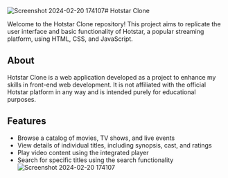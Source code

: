 ![Screenshot 2024-02-20 174107](https://github.com/suryanshi29/hoststarclone/assets/155895269/d675da37-b33c-4d4d-9149-f62697fb1d1c)# Hotstar Clone

Welcome to the Hotstar Clone repository! This project aims to replicate the user interface and basic functionality of Hotstar, a popular streaming platform, using HTML, CSS, and JavaScript.
## About

Hotstar Clone is a web application developed as a project to enhance my skills in front-end web development. It is not affiliated with the official Hotstar platform in any way and is intended purely for educational purposes.

## Features

- Browse a catalog of movies, TV shows, and live events
- View details of individual titles, including synopsis, cast, and ratings
- Play video content using the integrated player
- Search for specific titles using the search functionality
  ![Screenshot 2024-02-20 174107](https://github.com/suryanshi29/hoststarclone/assets/155895269/67506377-7f6b-4ed7-8818-80d0bdc81613)





